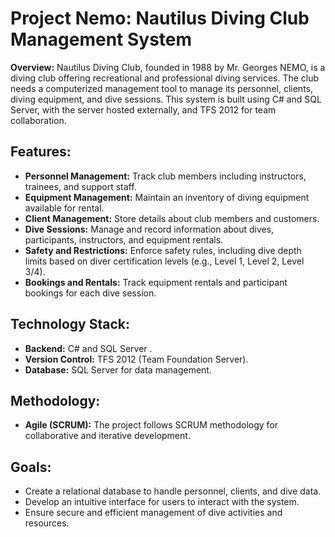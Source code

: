 # Project Nemo: Nautilus Diving Club Management System

**Overview:**
Nautilus Diving Club, founded in 1988 by Mr. Georges NEMO, is a diving club offering recreational and professional diving services. The club needs a computerized management tool to manage its personnel, clients, diving equipment, and dive sessions. This system is built using C# and SQL Server, with the server hosted externally, and TFS 2012 for team collaboration.

## Features:
- **Personnel Management:** Track club members including instructors, trainees, and support staff.
- **Equipment Management:** Maintain an inventory of diving equipment available for rental.
- **Client Management:** Store details about club members and customers.
- **Dive Sessions:** Manage and record information about dives, participants, instructors, and equipment rentals.
- **Safety and Restrictions:** Enforce safety rules, including dive depth limits based on diver certification levels (e.g., Level 1, Level 2, Level 3/4).
- **Bookings and Rentals:** Track equipment rentals and participant bookings for each dive session.

## Technology Stack:
- **Backend:** C# and SQL Server .
- **Version Control:** TFS 2012 (Team Foundation Server).
- **Database:** SQL Server for data management.

## Methodology:
- **Agile (SCRUM):** The project follows SCRUM methodology for collaborative and iterative development.

## Goals:
- Create a relational database to handle personnel, clients, and dive data.
- Develop an intuitive interface for users to interact with the system.
- Ensure secure and efficient management of dive activities and resources.
